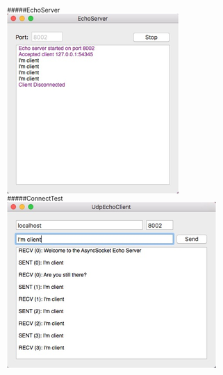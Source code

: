 
#####EchoServer  
![Alt text](https://raw.githubusercontent.com/one-smiling/CocoaAsyncSocket-TCP-GUI/master/Screenshots/EchoServer.png)
#####ConnectTest
![Alt text](https://raw.githubusercontent.com/one-smiling/CocoaAsyncSocket-TCP-GUI/master/Screenshots/ConnectTest.png)
